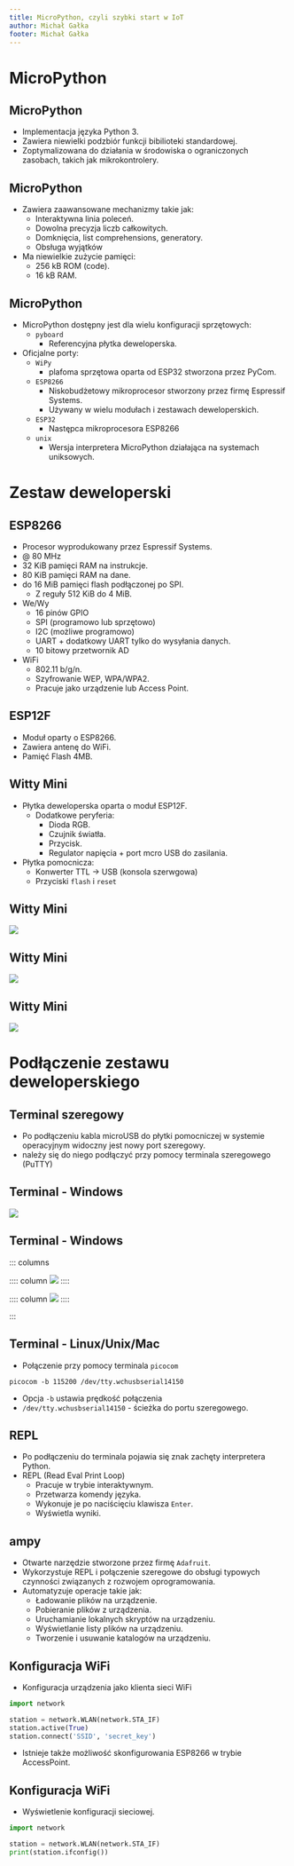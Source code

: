 ```yaml
---
title: MicroPython, czyli szybki start w IoT
author: Michał Gałka
footer: Michał Gałka
---
```


# MicroPython

## MicroPython

- Implementacja języka Python 3.
- Zawiera niewielki podzbiór funkcji bibilioteki standardowej.
- Zoptymalizowana do działania w środowiska o ograniczonych zasobach, takich jak mikrokontrolery.

## MicroPython

- Zawiera zaawansowane mechanizmy takie jak:
    - Interaktywna linia poleceń.
    - Dowolna precyzja liczb całkowitych.
    - Domknięcia, list comprehensions, generatory.
    - Obsługa wyjątków
- Ma niewielkie zużycie pamięci:
    - 256 kB ROM (code).
    - 16 kB RAM.

## MicroPython

- MicroPython dostępny jest dla wielu konfiguracji sprzętowych:
    - `pyboard`
        - Referencyjna płytka deweloperska.
- Oficjalne porty:
    - `WiPy`
        - plafoma sprzętowa oparta od ESP32 stworzona przez PyCom.
    - `ESP8266` 
        - Niskobudżetowy mikroprocesor stworzony przez firmę Espressif Systems.
        - Używany w wielu modułach i zestawach deweloperskich.
    - `ESP32`
        - Następca mikroprocesora ESP8266
    - `unix`
        - Wersja interpretera MicroPython działająca na systemach uniksowych.

# Zestaw deweloperski

## ESP8266

- Procesor wyprodukowany przez Espressif Systems.
- @ 80 MHz
- 32 KiB pamięci RAM na instrukcje.
- 80 KiB pamięci RAM na dane.
- do 16 MiB pamięci flash podłączonej po SPI.
    - Z reguły 512 KiB do 4 MiB.
- We/Wy
    - 16 pinów GPIO
    - SPI (programowo lub sprzętowo)
    - I2C (możliwe programowo)
    - UART + dodatkowy UART tylko do wysyłania danych.
    - 10 bitowy przetwornik AD
- WiFi
    - 802.11 b/g/n.
    - Szyfrowanie WEP, WPA/WPA2.
    - Pracuje jako urządzenie lub Access Point.


## ESP12F

- Moduł oparty o ESP8266.
- Zawiera antenę do WiFi.
- Pamięć Flash 4MB.

## Witty Mini

- Płytka deweloperska oparta o moduł ESP12F.
    - Dodatkowe peryferia:
        - Dioda RGB.
        - Czujnik światła.
        - Przycisk.
        - Regulator napięcia + port mcro USB do zasilania.
- Płytka pomocnicza:
    - Konwerter TTL -> USB (konsola szerwgowa)
    - Przyciski `flash` i `reset` 

## Witty Mini

![](img/common/WittyMini_overview.png)

## Witty Mini

![](img/common/WittyMini_buttons.png)

## Witty Mini

![](img/common/WittyMini_ports.png)

# Podłączenie zestawu deweloperskiego

## Terminal szeregowy

- Po podłączeniu kabla microUSB do płytki pomocniczej w systemie operacyjnym widoczny jest nowy port szeregowy.
- należy się do niego podłączyć przy pomocy terminala szeregowego (PuTTY)

## Terminal - Windows

![](img/flashing-instructions/03-windows_serial_port.png)

## Terminal - Windows

::: columns

:::: column
![](img/installation-instructions/windows/02-putty_config_serial_params.png)
::::

:::: column
![](img/installation-instructions/windows/03-putty_config_save.png)
::::

:::

## Terminal - Linux/Unix/Mac

- Połączenie przy pomocy terminala `picocom`

```
picocom -b 115200 /dev/tty.wchusbserial14150
```

- Opcja `-b` ustawia prędkość połączenia
- `/dev/tty.wchusbserial14150` - ścieżka do portu szeregowego.

## REPL
- Po podłączeniu do terminala pojawia się znak zachęty interpretera Python.
- REPL (Read Eval Print Loop)
    - Pracuje w trybie interaktywnym.
    - Przetwarza komendy języka.
    - Wykonuje je po naciścięciu klawisza `Enter`.
    - Wyświetla wyniki.

## ampy
- Otwarte narzędzie stworzone przez firmę `Adafruit`.
- Wykorzystuje REPL i połączenie szeregowe do obsługi typowych czynności związanych z rozwojem oprogramowania.
- Automatyzuje operacje takie jak:
    - Ładowanie plików na urządzenie.
    - Pobieranie plików z urządzenia.
    - Uruchamianie lokalnych skryptów na urządzeniu.
    - Wyświetlanie listy plików na urządzeniu.
    - Tworzenie i usuwanie katalogów na urządzeniu.

## Konfiguracja WiFi

- Konfiguracja urządzenia jako klienta sieci WiFi

```python
import network

station = network.WLAN(network.STA_IF)
station.active(True)
station.connect('SSID', 'secret_key')
```

- Istnieje także możliwość skonfigurowania ESP8266 w trybie AccessPoint.

## Konfiguracja WiFi

- Wyświetlenie konfiguracji sieciowej.

```python
import network

station = network.WLAN(network.STA_IF)
print(station.ifconfig())
```
